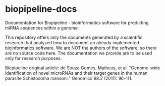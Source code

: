 # biopipeline-docs
Documentation for Biopipeline - bioinformatics software for predicting miRNA sequences within a genome

This repository offers only the documents generated by a scientific research that analyzed how to document an already implemented bioinformatics software. We are NOT the authors of the software, so there are no source code here. The documentation we provide are to be used only for research purposes.

Biopipeline original article: de Souza Gomes, Matheus, et al. "Genome-wide identification of novel microRNAs and their target genes in the human parasite Schistosoma mansoni." Genomics 98.2 (2011): 96-111.
